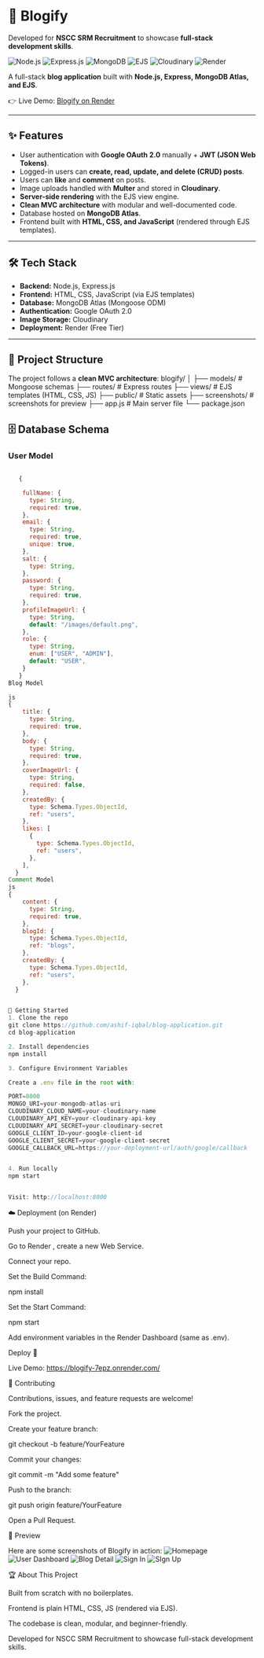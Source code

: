 # 📖 Blogify

Developed for **NSCC SRM Recruitment** to showcase **full-stack development skills**.

![Node.js](https://img.shields.io/badge/Node.js-339933?style=for-the-badge&logo=nodedotjs&logoColor=white)
![Express.js](https://img.shields.io/badge/Express.js-000000?style=for-the-badge&logo=express&logoColor=white)
![MongoDB](https://img.shields.io/badge/MongoDB-4ea94b?style=for-the-badge&logo=mongodb&logoColor=white)
![EJS](https://img.shields.io/badge/EJS-FFA500?style=for-the-badge&logo=ejs&logoColor=white)
![Cloudinary](https://img.shields.io/badge/Cloudinary-3448C5?style=for-the-badge&logo=cloudinary&logoColor=white)
![Render](https://img.shields.io/badge/Render-46E3B7?style=for-the-badge&logo=render&logoColor=white)

A full-stack **blog application** built with **Node.js, Express, MongoDB Atlas, and EJS**.

👉 Live Demo: [Blogify on Render](https://blogify-7epz.onrender.com/)

---

## ✨ Features

- User authentication with **Google OAuth 2.0** manually + **JWT (JSON Web Tokens)**.
- Logged-in users can **create, read, update, and delete (CRUD) posts**.
- Users can **like** and **comment** on posts.
- Image uploads handled with **Multer** and stored in **Cloudinary**.
- **Server-side rendering** with the EJS view engine.
- **Clean MVC architecture** with modular and well-documented code.
- Database hosted on **MongoDB Atlas**.
- Frontend built with **HTML, CSS, and JavaScript** (rendered through EJS templates).

---

## 🛠️ Tech Stack

- **Backend:** Node.js, Express.js
- **Frontend:** HTML, CSS, JavaScript (via EJS templates)
- **Database:** MongoDB Atlas (Mongoose ODM)
- **Authentication:** Google OAuth 2.0
- **Image Storage:** Cloudinary
- **Deployment:** Render (Free Tier)

---

## 📂 Project Structure

The project follows a **clean MVC architecture**:
blogify/
│
├── models/ # Mongoose schemas
├── routes/ # Express routes
├── views/ # EJS templates (HTML, CSS, JS)
├── public/ # Static assets
├── screenshots/ # screenshots for preview
├── app.js # Main server file
└── package.json

## 🗄️ Database Schema

### User Model

```js

   {

    fullName: {
      type: String,
      required: true,
    },
    email: {
      type: String,
      required: true,
      unique: true,
    },
    salt: {
      type: String,
    },
    password: {
      type: String,
      required: true,
    },
    profileImageUrl: {
      type: String,
      default: "/images/default.png",
    },
    role: {
      type: String,
      enum: ["USER", "ADMIN"],
      default: "USER",
    }
   }
Blog Model

js
{
    title: {
      type: String,
      required: true,
    },
    body: {
      type: String,
      required: true,
    },
    coverImageUrl: {
      type: String,
      required: false,
    },
    createdBy: {
      type: Schema.Types.ObjectId,
      ref: "users",
    },
    likes: [
      {
        type: Schema.Types.ObjectId,
        ref: "users",
      },
    ],
  }
Comment Model
js
{
    content: {
      type: String,
      required: true,
    },
    blogId: {
      type: Schema.Types.ObjectId,
      ref: "blogs",
    },
    createdBy: {
      type: Schema.Types.ObjectId,
      ref: "users",
    },
  }


🚀 Getting Started
1. Clone the repo
git clone https://github.com/ashif-iqbal/blog-application.git
cd blog-application

2. Install dependencies
npm install

3. Configure Environment Variables

Create a .env file in the root with:

PORT=8000
MONGO_URI=your-mongodb-atlas-uri
CLOUDINARY_CLOUD_NAME=your-cloudinary-name
CLOUDINARY_API_KEY=your-cloudinary-api-key
CLOUDINARY_API_SECRET=your-cloudinary-secret
GOOGLE_CLIENT_ID=your-google-client-id
GOOGLE_CLIENT_SECRET=your-google-client-secret
GOOGLE_CALLBACK_URL=https://your-deployment-url/auth/google/callback


4. Run locally
npm start


Visit: http://localhost:8000
```

☁️ Deployment (on Render)

Push your project to GitHub.

Go to Render
, create a new Web Service.

Connect your repo.

Set the Build Command:

npm install

Set the Start Command:

npm start

Add environment variables in the Render Dashboard (same as .env).

Deploy 🎉

Live Demo: https://blogify-7epz.onrender.com/

🤝 Contributing

Contributions, issues, and feature requests are welcome!

Fork the project.

Create your feature branch:

git checkout -b feature/YourFeature

Commit your changes:

git commit -m "Add some feature"

Push to the branch:

git push origin feature/YourFeature

Open a Pull Request.

📸 Preview

Here are some screenshots of Blogify in action:
![Homepage](./screenshots/homepage.png)
![User Dashboard](./screenshots/user-dashboard.png)
![Blog Detail](./screenshots/blog.png)
![Sign In](./screenshots/signin.png)
![SIgn Up](./screenshots/signup.png)

🏆 About This Project

Built from scratch with no boilerplates.

Frontend is plain HTML, CSS, JS (rendered via EJS).

The codebase is clean, modular, and beginner-friendly.

Developed for NSCC SRM Recruitment to showcase full-stack development skills.
